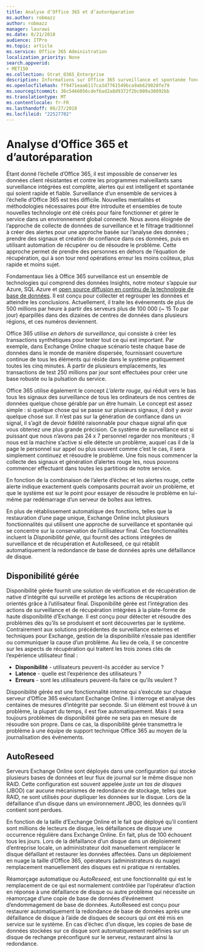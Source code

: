 ```yaml
---
title: Analyse d’Office 365 et d’autoréparation
ms.author: robmazz
author: robmazz
manager: laurawi
ms.date: 8/21/2018
audience: ITPro
ms.topic: article
ms.service: Office 365 Administration
localization_priority: None
search.appverid:
- MET150
ms.collection: Strat_O365_Enterprise
description: Informations sur Office 365 surveillance et spontanée fonctionnalités.
ms.openlocfilehash: ff9471eaa6117ca3d7761549bca9ab629020fe79
ms.sourcegitcommit: 36c5466056cdef6ad2a8d9372f2bc009a30892bb
ms.translationtype: MT
ms.contentlocale: fr-FR
ms.lasthandoff: 08/27/2018
ms.locfileid: "22527702"
---
```

# <a name="office-365-monitoring-and-self-healing"></a>Analyse d’Office 365 et d’autoréparation
Étant donné l’échelle d’Office 365, il est impossible de conserver les données client résistantes et contre les programmes malveillants sans surveillance intégrées est complète, alertes qui est intelligent et spontanée qui soient rapide et fiable. Surveillance d’un ensemble de services à l’échelle d’Office 365 est très difficile. Nouvelles mentalités et méthodologies nécessaires pour être introduite et ensembles de toute nouvelles technologie ont été créés pour faire fonctionner et gérer le service dans un environnement global connecté. Nous avons éloignée de l’approche de collecte de données de surveillance et le filtrage traditionnel à créer des alertes pour une approche basée sur l’analyse des données ; prendre des signaux et création de confiance dans ces données, puis en utilisant automation de récupérer ou de résoudre le problème. Cette approche permet de prendre des personnes en dehors de l’équation de récupération, qui à son tour rend opérations erreur les moins coûteux, plus rapide et moins sujet. 

Fondamentaux liés à Office 365 surveillance est un ensemble de technologies qui comprend des données Insights, notre moteur s’appuie sur Azure, SQL Azure et [open source diffusion en continu de la technologie de base de données](http://cassandra.apache.org/). Il est conçu pour collecter et regrouper les données et atteindre les conclusions. Actuellement, il traite les événements de plus de 500 millions par heure à partir des serveurs plus de 100 000 (~ 15 To par jour) éparpillés dans des dizaines de centres de données dans plusieurs régions, et ces numéros deviennent. 

Office 365 utilise *en dehors de surveillance*, qui consiste à créer les transactions synthétiques pour tester tout ce qui est important. Par exemple, dans Exchange Online chaque scénario teste chaque base de données dans le monde de manière dispersée, fournissant couverture continue de tous les éléments qui réside dans le système pratiquement toutes les cinq minutes. À partir de plusieurs emplacements, les transactions de test 250 millions par jour sont effectuées pour créer une base robuste ou la pulsation du service. 

Office 365 utilise également le concept *L’alerte rouge*, qui réduit vers le bas tous les signaux des surveillance de tous les ordinateurs de nos centres de données quelque chose gérable par un être humain. Le concept est assez simple : si quelque chose qui se passe sur plusieurs signaux, il doit y avoir quelque chose sur. Il n’est pas sur la génération de confiance dans un signal, il s’agit de devoir fidélité raisonnable pour chaque signal afin que vous obtenez une plus grande précision. Ce système de surveillance est si puissant que nous n’avons pas 24 x 7 personnel regarder nos moniteurs ; Il nous est la machine s’active si elle détecte un problème, auquel cas il de la page le personnel sur appel ou plus souvent comme c’est le cas, il sera simplement continuez et résoudre le problème. Une fois nous commencer la collecte des signaux et génération d’alertes rouge les, nous pouvons commencer effectuant dans toutes les partitions de notre service. 

En fonction de la combinaison de l’alerte d’échec et les alertes rouge, cette alerte indique exactement quels composants pourrait avoir un problème, et que le système est sur le point pour essayer de résoudre le problème en lui-même par redémarrage d’un serveur de boîtes aux lettres. 

En plus de rétablissement automatique des fonctions, telles que la restauration d’une page unique, Exchange Online inclut plusieurs fonctionnalités qui utilisent une approche de surveillance et spontanée qui se concentre sur la conservation de l’utilisateur final. Ces fonctionnalités incluent la *Disponibilité gérée*, qui fournit des actions intégrées de surveillance et de récupération et AutoReseed, ce qui rétablit automatiquement la redondance de base de données après une défaillance de disque. 

## <a name="managed-availability"></a>Disponibilité gérée 
Disponibilité gérée fournit une solution de vérification et de récupération de native d’intégrité qui surveille et protège les actions de récupération orientés grâce à l’utilisateur final. Disponibilité gérée est l’intégration des actions de surveillance et de récupération intégrées à la plate-forme de haute disponibilité d’Exchange. Il est conçu pour détecter et résoudre des problèmes dès qu’ils se produisent et sont découvertes par le système. Contrairement aux solutions précédentes de surveillance externes et techniques pour Exchange, gestion de la disponibilité n’essaie pas identifier ou communiquer la cause d’un problème. Au lieu de cela, il se concentre sur les aspects de récupération qui traitent les trois zones clés de l’expérience utilisateur final : 
- **Disponibilité** - utilisateurs peuvent-ils accéder au service ? 
- **Latence** - quelle est l’expérience des utilisateurs ? 
- **Erreurs** - sont les utilisateurs peuvent-ils faire ce qu’ils veulent ? 

Disponibilité gérée est une fonctionnalité interne qui s’exécute sur chaque serveur d’Office 365 exécutant Exchange Online. Il interroge et analyse des centaines de mesures d’intégrité par seconde. Si un élément est trouvé à un problème, la plupart du temps, il est fixe automatiquement. Mais il sera toujours problèmes de disponibilité gérée ne sera pas en mesure de résoudre son propre. Dans ce cas, la disponibilité gérée transmettra le problème à une équipe de support technique Office 365 au moyen de la journalisation des événements. 

## <a name="autoreseed"></a>AutoReseed 
Serveurs Exchange Online sont déployés dans une configuration qui stocke plusieurs bases de données et leur flux de journal sur le même disque non RAID. Cette configuration est souvent appelée *juste un tas de disques* (JBOD) car aucune mécanismes de redondance de stockage, telles que RAID, ne sont utilisés pour dupliquer les données sur le disque. Lors de la défaillance d’un disque dans un environnement JBOD, les données qu’il contient sont perdues. 

En fonction de la taille d’Exchange Online et le fait que déployé qu’il contient sont millions de lecteurs de disque, les défaillances de disque une occurrence régulière dans Exchange Online. En fait, plus de 100 échouent tous les jours. Lors de la défaillance d’un disque dans un déploiement d’entreprise locale, un administrateur doit manuellement remplacer le disque défaillant et restaurer les données affectées. Dans un déploiement en nuage la taille d’Office 365, opérateurs (administrateurs du nuage) remplacement manuellement des disques est ni pratique ni rentables. 

Réamorçage automatique ou *AutoReseed*, est une fonctionnalité qui est le remplacement de ce qui est normalement contrôlée par l’opérateur d’action en réponse à une défaillance de disque ou autre problème qui nécessite un réamorçage d’une copie de base de données d’événement d’endommagement de base de données. AutoReseed est conçu pour restaurer automatiquement la redondance de base de données après une défaillance de disque à l’aide de disques de secours qui ont été mis en service sur le système. En cas d’échec d’un disque, les copies de base de données stockées sur ce disque sont automatiquement redéfinies sur un disque de rechange préconfiguré sur le serveur, restaurant ainsi la redondance. 